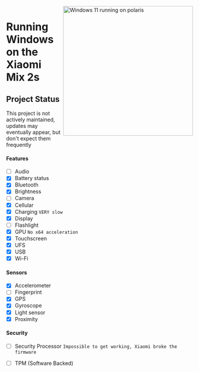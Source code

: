 <img align="right" src="https://github.com/n00b69/woa-polaris/blob/main/polaris.png" width="350" alt="Windows 11 running on polaris">

# Running Windows on the Xiaomi Mix 2s

## Project Status
This project is not actively maintained, updates may eventually appear, but don't expect them frequently

#### Features
- [ ] Audio 
- [X] Battery status
- [x] Bluetooth
- [x] Brightness 
- [ ] Camera
- [x] Cellular
- [x] Charging ```VERY slow```
- [x] Display
- [ ] Flashlight
- [x] GPU  ```No x64 acceleration```
- [x] Touchscreen 
- [x] UFS
- [x] USB
- [x] Wi-Fi

#### Sensors
- [x] Accelerometer
- [ ] Fingerprint
- [x] GPS
- [x] Gyroscope
- [x] Light sensor
- [x] Proximity

#### Security
- [ ] Security Processor ```Impossible to get working, Xiaomi broke the firmware```
- [ ] TPM (Software Backed)
















